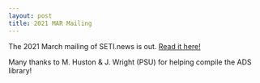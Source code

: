 ```yaml
---
layout: post
title: 2021 MAR Mailing
---
```


The 2021 March mailing of SETI.news is out. [Read it here!](http://eepurl.com/hu6dND)

Many thanks to M. Huston & J. Wright (PSU) for helping compile the ADS library!